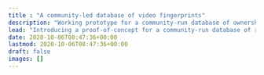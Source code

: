 ```yaml
---
title : "A community-led database of video fingerprints"
description: "Working prototype for a community-run database of ownership claims of videos matched to ISCC fingerprints."
lead: "Introducing a proof-of-concept for a community-run database of rights ownership claims for both Creative Commons and Web Monetizable videos, matched with their <a href=\"docs/concepts/iscc/\">ISCC</a> fingerprints."
date: 2020-10-06T08:47:36+00:00
lastmod: 2020-10-06T08:47:36+00:00
draft: false
images: []
---
```

